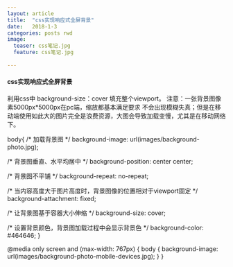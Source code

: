 ```yaml
---
layout: article
title:  "css实现响应式全屏背景"
date:   2018-1-3
categories: posts rwd
image:
  teaser: css笔记.jpg
  feature: css笔记.jpg
  
---
```


#### css实现响应式全屏背景
利用css中 background-size：cover  填充整个viewport。
注意：一张背景图像素5000px*5000px在pc端，缩放都基本满足要求 不会出现模糊失真；但是在移动端使用如此大的图片完全是浪费资源，大图会导致加载变慢，尤其是在移动网络下。

body{
/* 加载背景图 */
background-image: url(images/background-photo.jpg);

/* 背景图垂直、水平均居中 */
background-position: center center;

/* 背景图不平铺 */
background-repeat: no-repeat;

/* 当内容高度大于图片高度时，背景图像的位置相对于viewport固定 */
background-attachment: fixed;

/* 让背景图基于容器大小伸缩 */
background-size: cover;

/* 设置背景颜色，背景图加载过程中会显示背景色 */
background-color: #464646;
}




@media only screen and (max-width: 767px) {
  body {
    background-image: url(images/background-photo-mobile-devices.jpg);
  }
}

